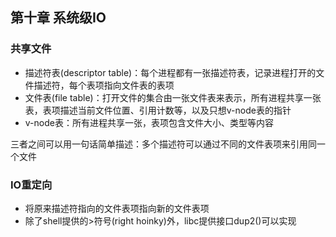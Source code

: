 ## 第十章 系统级IO

### 共享文件
* 描述符表(descriptor table)：每个进程都有一张描述符表，记录进程打开的文件描述符，每个表项指向文件表的表项
* 文件表(file table)：打开文件的集合由一张文件表来表示，所有进程共享一张表，表项描述当前文件位置、引用计数等，以及只想v-node表的指针
* v-node表：所有进程共享一张，表项包含文件大小、类型等内容

三者之间可以用一句话简单描述：多个描述符可以通过不同的文件表项来引用同一个文件

### IO重定向
* 将原来描述符指向的文件表项指向新的文件表项
* 除了shell提供的>符号(right hoinky)外，libc提供接口dup2()可以实现